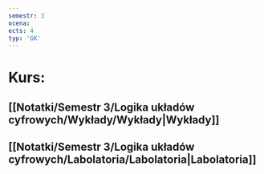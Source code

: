 ```yaml
---
semestr: 3
ocena: 
ects: 4
typ: 'GK'
---
```


# Kurs:
## [[Notatki/Semestr 3/Logika układów cyfrowych/Wykłady/Wykłady|Wykłady]]
## [[Notatki/Semestr 3/Logika układów cyfrowych/Labolatoria/Labolatoria|Labolatoria]]